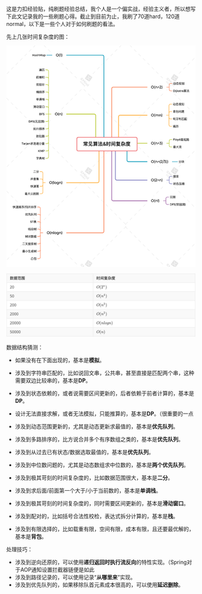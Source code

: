 这是力扣经验贴，纯刷题经验总结，我个人是一个偏实战，经验主义者，所以想写下此文记录我的一些刷题心得。截止到目前为止，我刷了70道hard，120道normal，以下是一些个人对于如何刷题的看法。



先上几张时间复杂度的图：

![常见算法&时间复杂度](../../img/常见算法&时间复杂度.png)

![DD2813EA5638FD6A1622470AAD8638C1](../../img/DD2813EA5638FD6A1622470AAD8638C1.jpg)



数据结构猜测：

* 如果没有在下面出现的，基本是**模拟**。

* 涉及到字符串匹配的，比如说回文串，公共串，甚至直接是匹配两个串，这种需要双边比较串的，基本是**DP**。
* 涉及到状态依赖的，或者说需要区间更新的，后者依赖于前者计算的，基本是**DP**。
* 设计无法直接求解，或者无法模拟，只能推算的，基本是**DP**。（很重要的一点
* 涉及到动态范围更新的，尤其是动态更新求最值的，基本是**优先队列**。
* 涉及到多路排序的，比方说合并多个有序数组之类的，基本是**优先队列**。
* 涉及到从过去已有状态/数据选取最值的，基本是**优先队列**。
* 涉及到中位数问题的，尤其是动态数组求中位数的，基本是**两个优先队列**。
* 涉及到极其苛刻的时间复杂度的，比如数据范围很大，基本是**二分**。
* 涉及到求后面/前面第一个大于/小于当前数的，基本是**单调栈**。
* 涉及到极其苛刻的时间复杂度的，同时需要区间更新的，基本是**滑动窗口**。
* 涉及到配对的，比如括号合法性校检，表达式拆分计算的，基本是**栈**。
* 涉及到有限选择的，比如载重有限，空间有限，成本有限，且还要最优解的，基本是**背包**。



处理技巧：

* 涉及到逆向还原的，可以使用**递归返回时执行流反向**的特性实现。（Spring对于AOP通知设置拦截器链便是如此
* 涉及到路径记录的，可以使用记录“**从哪里来**”实现。
* 涉及到优先队列的，如果移除队首元素成本很高的，可以使用**延迟删除**。